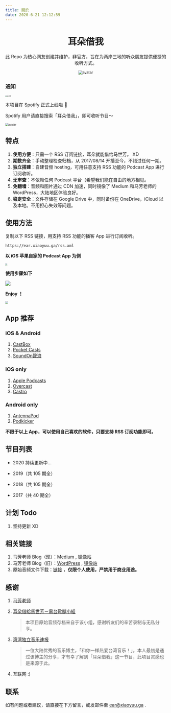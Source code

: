 ```yaml
---
title: 關於
date: 2020-6-21 12:12:59
---
```

<h1 align="center">耳朵借我</h1>
<p align="center">
此 Repo 为热心网友创建并维护，非官方，旨在为两岸三地的听众朋友提供便捷的收听方式。
</p>

<p align="center">
<img src="https://cdn.jsdelivr.net/gh/coxmos/cdn@master/ear/avatar.png" alt="avatar" style="zoom:80%;" />
</p>




### 通知
<a href="https://open.spotify.com/show/3Y3bCgls9iO454FVI83nRn" target="_blank"><img alt="spotify" src="https://cdn.jsdelivr.net/gh/coxmos/lend-me-your-ear@master/static/spotify-podcast-badge-wht-grn-660x160.svg" style="zoom:30%"></a>




本项目在 Spotify 正式上线啦 🎉  

Spotify 用户请直接搜索「耳朵借我」，即可收听节目～  

<img src="https://cdn.jsdelivr.net/gh/coxmos/lend-me-your-ear@master/static/spotify.png" alt="avatar" style="zoom:60%;" />



## 特点

1. **使用方便**：只需一个 RSS 订阅链接，耳朵就能借给马世芳。 XD
2. **期数齐全**：手动整理检查归档，从 2017/08/14 开播至今，不错过任何一期。
3. **独立搭建**：自建音频 hosting，可用任意支持 RSS 功能的 Podcast App 进行订阅收听。
4. **无审查**：不依赖任何 Podcast 平台（希望我们能在自由的地方相见。
5. **免翻墙**：音频和图片通过 CDN 加速，同时镜像了 Medium 和马芳老师的 WordPress，大陆地区体验良好。
6. **稳定安全**：文件存储在 Google Drive 中，同时备份在 OneDrive，iCloud 以及本地。不用担心失效等问题。







## 使用方法
复制以下 RSS 链接，用支持 RSS 功能的播客 App 进行订阅收听。

```plain
https://ear.xiaoyuu.ga/rss.xml
```



**以 iOS 苹果自家的 Podcast App 为例**

<img src="https://cdn.jsdelivr.net/gh/coxmos/lend-me-your-ear@master/static/apple_podcast.png" style="zoom:40%;" />

**使用步骤如下**



![](https://cdn.jsdelivr.net/gh/coxmos/lend-me-your-ear@master/static/step.jpeg)



**Enjoy ！**

<img src="https://cdn.jsdelivr.net/gh/coxmos/lend-me-your-ear@master/static/preview.png" style="zoom:50%;" />

##  App 推荐

### iOS & Android

1. [CastBox](https://castbox.fm) 
2. [Pocket Casts](https://www.pocketcasts.com)
3. [SoundOn聲浪](https://www.soundon.fm)

### iOS only

1. [Apple Podcasts](https://apps.apple.com/cn/app/id525463029)
2. [Overcast](https://overcast.fm)
3. [Castro](https://castro.fm)

### Android only

1. [AntennaPod](https://antennapod.org)
2. [Podkicker](https://www.podkicker.com)



**不限于以上 App，可以使用自己喜欢的软件，只要支持 RSS 订阅功能即可。**



## 节目列表

- 2020 持续更新中...

- 2019（共 105 期全）

- 2018（共 105 期全）

- 2017（共 40 期全）



## 计划 Todo

1. 坚持更新 XD



## 相关链接

1. 马芳老师 Blog（现）：[Medium](https://medium.com/@mafang) ,  [镜像站](https://medium.xiaoyuu.ga/@mafang)
2. 马芳老师 Blog（旧）：[WordPress](https://honeypie.wordpress.com) , [镜像站](https://honeypie.xiaoyuu.ga)
3. 原始音频文件下载：[链接](https://one.xiaoyuu.ga/ear) ，**仅限个人使用，严禁用于商业用途。** 



## 感谢

1. [马芳老师](https://www.facebook.com/shihfang.ma)

2. [耳朵借給馬世芳－電台靴腿小組](https://www.facebook.com/groups/258827734532615) 

   > 本项目原始音频存档来自于该小组，感谢听友们的辛苦录制与无私分享。

3. [湾湾独立音乐速报](https://weibo.com/rebelfreak) 

   > 一位大陆优秀的音乐博主，「和你一样热爱台湾音乐！」。本人最初是通过该博主的分享，才有幸了解到「耳朵借我」这一节目，此项目灵感也是来源于此。

4. 互联网 :)



## 联系

如有问题或者建议，请直接在下方留言，或发邮件至 [ear@xiaoyuu.ga](mailto:ear@xiaoyuu.ga)  .

